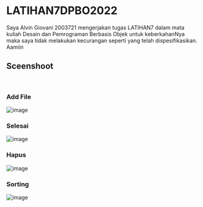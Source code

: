 # LATIHAN7DPBO2022
Saya Alvin Giovani 2003721 mengerjakan tugas LATIHAN7 dalam mata kuliah Desain dan Pemrograman Berbasis Objek untuk keberkahanNya maka saya tidak melakukan kecurangan seperti yang telah dispesifikasikan. Aamiin
## Sceenshoot
<br>

### Add File
![image](https://user-images.githubusercontent.com/99602640/161592398-4ea11011-37be-40b9-abae-380fc65deabf.png)

### Selesai
![image](https://user-images.githubusercontent.com/99602640/161592498-c0be9d5a-24e4-4f28-b6df-f013c14c2788.png)


### Hapus
![image](https://user-images.githubusercontent.com/99602640/161592557-1ae97063-e64a-45f1-aced-6a1d5cdc64a6.png)


### Sorting
![image](https://user-images.githubusercontent.com/99602640/161592596-07aebc80-28f4-41c9-9127-41d2b5103764.png)
